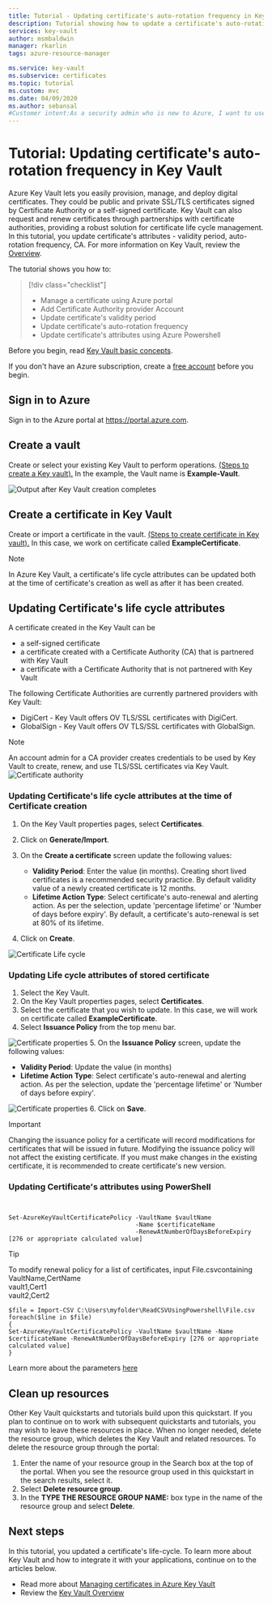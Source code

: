 ```yaml
---
title: Tutorial - Updating certificate's auto-rotation frequency in Key Vault | Microsoft Docs
description: Tutorial showing how to update a certificate's auto-rotation frequency in Azure Key Vault using the Azure portal
services: key-vault
author: msmbaldwin
manager: rkarlin
tags: azure-resource-manager

ms.service: key-vault
ms.subservice: certificates
ms.topic: tutorial
ms.custom: mvc
ms.date: 04/09/2020
ms.author: sebansal
#Customer intent:As a security admin who is new to Azure, I want to use Key Vault to securely store certificates in Azure
---
```

# Tutorial: Updating certificate's auto-rotation frequency in Key Vault

Azure Key Vault lets you easily provision, manage, and deploy digital certificates. They could be public and private SSL/TLS certificates signed by Certificate Authority or a self-signed certificate. Key Vault can also request and renew certificates through partnerships with certificate authorities, providing a robust solution for certificate life cycle management. In this tutorial, you  update certificate's attributes - validity period, auto-rotation frequency, CA. For more information on Key Vault, review the [Overview](../general/overview.md).

The tutorial shows you how to:

> [!div class="checklist"]
> * Manage a certificate using Azure portal
> * Add Certificate Authority provider Account
> * Update certificate's validity period
> * Update certificate's auto-rotation frequency
> * Update certificate's attributes using Azure Powershell


Before you begin, read [Key Vault basic concepts](basic-concepts.md). 

If you don't have an Azure subscription, create a [free account](https://azure.microsoft.com/free/?WT.mc_id=A261C142F) before you begin.

## Sign in to Azure

Sign in to the Azure portal at https://portal.azure.com.

## Create a vault

Create or select your existing Key Vault to  perform operations. [(Steps to create a Key vault).](../quick-create-portal.md) In the example, the Vault name is **Example-Vault**. 

![Output after Key Vault creation completes](../media/certificates/tutorial-import-cert/vault-properties.png)

## Create a certificate in Key Vault

Create or import a certificate in the vault. [(Steps to create certificate in Key vault).](../quick-create-portal.md) In this case, we work on certificate called **ExampleCertificate**.

> [!NOTE]
> In Azure Key Vault, a certificate's life cycle attributes can be updated both at the time of certificate's creation as well as after it has been created. 
## Updating Certificate's life cycle attributes

A certificate created in the Key Vault can be 
- a self-signed certificate
- a certificate created with a Certificate Authority (CA) that is partnered with Key Vault
- a certificate with a Certificate Authority that is not partnered with Key Vault

The following Certificate Authorities are currently partnered providers with Key Vault:
- DigiCert - Key Vault offers OV TLS/SSL certificates with DigiCert.
- GlobalSign - Key Vault offers OV TLS/SSL certificates with GlobalSign.

> [!NOTE]
> An account admin for a CA provider creates credentials to be used by Key Vault to create, renew, and use TLS/SSL certificates via Key Vault.
![Certificate authority](../media/certificates/tutorial-rotate-cert/cert-authority-create.png)
> 


### Updating Certificate's life cycle attributes at the time of Certificate creation

1. On the Key Vault properties pages, select **Certificates**.
2. Click on **Generate/Import**.
3. On the **Create a certificate** screen update the following values:
    

    - **Validity Period**: Enter the value (in  months). Creating short lived certificates is a recommended security practice. By default validity value of a newly created certificate is 12 months.
    - **Lifetime Action Type**: Select certificate's auto-renewal and alerting action. As per the selection, update 'percentage lifetime' or 'Number of days before expiry'. By default, a certificate's auto-renewal is set at 80% of its lifetime.
4. Click on **Create**.

![Certificate Life cycle](../media/certificates/tutorial-rotate-cert/create-cert-lifecycle.png)

### Updating Life cycle attributes of stored certificate

1. Select the Key Vault.
2. On the Key Vault properties pages, select **Certificates**.
3. Select the certificate that you wish to update. In this case, we will work on certificate called **ExampleCertificate**.
4. Select **Issuance Policy** from the top menu bar.

![Certificate properties](../media/certificates/tutorial-rotate-cert/cert-issuance-policy.png)
5. On the **Issuance Policy** screen, update the following values:
- **Validity Period**: Update the value (in  months)
- **Lifetime Action Type**: Select certificate's auto-renewal and alerting action. As per the selection, update the 'percentage lifetime' or 'Number of days before expiry'. 

![Certificate properties](../media/certificates/tutorial-rotate-cert/cert-policy-change.png)
6. Click on **Save**.

> [!IMPORTANT]
> Changing the issuance policy for a certificate will record modifications for certificates that will be issued in future. Modifying the issuance policy will not affect the existing certificate. If you must make changes in the existing certificate, it is recommended to create certificate's new version.


### Updating Certificate's attributes using PowerShell

```azurepowershell


Set-AzureKeyVaultCertificatePolicy -VaultName $vaultName 
                                   -Name $certificateName 
                                   -RenewAtNumberOfDaysBeforeExpiry [276 or appropriate calculated value]
```

> [!TIP]
> To modify renewal policy for a list of certificates, input​ File.csv​ containing
>  VaultName,CertName ​<br/>
>  vault1,Cert1​ <br/>
>  vault2,Cert2​
>
>  ```azurepowershell
>  $file = Import-CSV C:\Users\myfolder\ReadCSVUsingPowershell\File.csv ​
> foreach($line in $file)​
> {​
> Set-AzureKeyVaultCertificatePolicy -VaultName $vaultName -Name $certificateName -RenewAtNumberOfDaysBeforeExpiry [276 or appropriate calculated value]
> }
>  ```
> 
Learn more about the parameters [here](https://docs.microsoft.com/en-us/cli/azure/keyvault/certificate?view=azure-cli-latest#az-keyvault-certificate-set-attributes)

## Clean up resources

Other Key Vault quickstarts and tutorials build upon this quickstart. If you plan to continue on to work with subsequent quickstarts and tutorials, you may wish to leave these resources in place.
When no longer needed, delete the resource group, which deletes the Key Vault and related resources. To delete the resource group through the portal:

1. Enter the name of your resource group in the Search box at the top of the portal. When you see the resource group used in this quickstart in the search results, select it.
2. Select **Delete resource group**.
3. In the **TYPE THE RESOURCE GROUP NAME:** box type in the name of the resource group and select **Delete**.


## Next steps

In this tutorial, you updated a certificate's life-cycle. To learn more about Key Vault and how to integrate it with your applications, continue on to the articles below.

- Read more about [Managing certificates in Azure Key Vault](https://docs.microsoft.com/en-us/archive/blogs/kv/manage-certificates-via-azure-key-vault)
- Review the [Key Vault Overview](../general/overview.md)